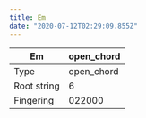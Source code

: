 ```yaml
---
title: Em
date: "2020-07-12T02:29:09.855Z"
---
```


|Em|open_chord|
|---|---|
|Type|open_chord|
|Root string|6|
|Fingering|022000|

